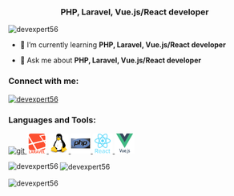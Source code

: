 <h3 align="center">PHP, Laravel, Vue.js/React developer</h3>

<p align="left"> <img src="https://komarev.com/ghpvc/?username=devexpert56&label=Profile%20views&color=0e75b6&style=flat" alt="devexpert56" /> </p>

- 🌱 I’m currently learning **PHP, Laravel, Vue.js/React developer**

- 💬 Ask me about **PHP, Laravel, Vue.js/React developer**


<h3 align="left">Connect with me:</h3>
<p align="left">
<a href="https://dev.to/devexpert56" target="blank"><img align="center" src="https://raw.githubusercontent.com/rahuldkjain/github-profile-readme-generator/master/src/images/icons/Social/devto.svg" alt="devexpert56" height="30" width="40" /></a>
</p>

<h3 align="left">Languages and Tools:</h3>
<p align="left"> <a href="https://git-scm.com/" target="_blank" rel="noreferrer"> <img src="https://www.vectorlogo.zone/logos/git-scm/git-scm-icon.svg" alt="git" width="40" height="40"/> </a> <a href="https://laravel.com/" target="_blank" rel="noreferrer"> <img src="https://raw.githubusercontent.com/devicons/devicon/master/icons/laravel/laravel-plain-wordmark.svg" alt="laravel" width="40" height="40"/> </a> <a href="https://www.linux.org/" target="_blank" rel="noreferrer"> <img src="https://raw.githubusercontent.com/devicons/devicon/master/icons/linux/linux-original.svg" alt="linux" width="40" height="40"/> </a> <a href="https://www.php.net" target="_blank" rel="noreferrer"> <img src="https://raw.githubusercontent.com/devicons/devicon/master/icons/php/php-original.svg" alt="php" width="40" height="40"/> </a> <a href="https://reactjs.org/" target="_blank" rel="noreferrer"> <img src="https://raw.githubusercontent.com/devicons/devicon/master/icons/react/react-original-wordmark.svg" alt="react" width="40" height="40"/> </a> <a href="https://vuejs.org/" target="_blank" rel="noreferrer"> <img src="https://raw.githubusercontent.com/devicons/devicon/master/icons/vuejs/vuejs-original-wordmark.svg" alt="vuejs" width="40" height="40"/> </a> </p>

<p><img align="left" src="https://github-readme-stats.vercel.app/api/top-langs?username=devexpert56&show_icons=true&locale=en&layout=compact" alt="devexpert56" /></p>

<p>&nbsp;<img align="center" src="https://github-readme-stats.vercel.app/api?username=devexpert56&show_icons=true&locale=en" alt="devexpert56" /></p>

<p><img align="center" src="https://github-readme-streak-stats.herokuapp.com/?user=devexpert56&" alt="devexpert56" /></p>
